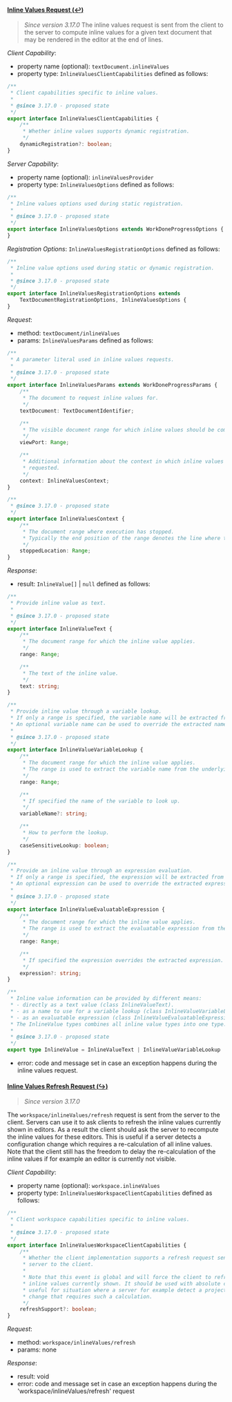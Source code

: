 #### <a href="#textDocument_inlineValues" name="textDocument_inlineValues" class="anchor">Inline Values Request (:leftwards_arrow_with_hook:)</a>

> *Since version 3.17.0*
The inline values request is sent from the client to the server to compute inline values for a given text document that may be rendered in the editor at the end of lines.

_Client Capability_:
* property name (optional): `textDocument.inlineValues`
* property type: `InlineValuesClientCapabilities` defined as follows:

<div class="anchorHolder"><a href="#inlineValuesClientCapabilities" name="inlineValuesClientCapabilities" class="linkableAnchor"></a></div>

```typescript
/**
 * Client capabilities specific to inline values.
 *
 * @since 3.17.0 - proposed state
 */
export interface InlineValuesClientCapabilities {
	/**
	 * Whether inline values supports dynamic registration.
	 */
	dynamicRegistration?: boolean;
}
```

_Server Capability_:
* property name (optional): `inlineValuesProvider`
* property type: `InlineValuesOptions` defined as follows:

<div class="anchorHolder"><a href="#inlineValuesOptions" name="inlineValuesOptions" class="linkableAnchor"></a></div>

```typescript
/**
 * Inline values options used during static registration.
 *
 * @since 3.17.0 - proposed state
 */
export interface InlineValuesOptions extends WorkDoneProgressOptions {
}
```

_Registration Options_: `InlineValuesRegistrationOptions` defined as follows:

<div class="anchorHolder"><a href="#inlineValuesRegistrationOptions" name="inlineValuesRegistrationOptions" class="linkableAnchor"></a></div>

```typescript
/**
 * Inline value options used during static or dynamic registration.
 *
 * @since 3.17.0 - proposed state
 */
export interface InlineValuesRegistrationOptions extends
	TextDocumentRegistrationOptions, InlineValuesOptions {
}
```

_Request_:
* method: `textDocument/inlineValues`
* params: `InlineValuesParams` defined as follows:

<div class="anchorHolder"><a href="#inlineValuesParams" name="inlineValuesParams" class="linkableAnchor"></a></div>

```typescript
/**
 * A parameter literal used in inline values requests.
 *
 * @since 3.17.0 - proposed state
 */
export interface InlineValuesParams extends WorkDoneProgressParams {
	/**
	 * The document to request inline values for.
	 */
	textDocument: TextDocumentIdentifier;

	/**
	 * The visible document range for which inline values should be computed.
	 */
	viewPort: Range;

	/**
	 * Additional information about the context in which inline values were
	 * requested.
	 */
	context: InlineValuesContext;
}
```

<div class="anchorHolder"><a href="#inlineValuesContext" name="inlineValuesContext" class="linkableAnchor"></a></div>

```typescript
/**
 * @since 3.17.0 - proposed state
 */
export interface InlineValuesContext {
	/**
	 * The document range where execution has stopped.
	 * Typically the end position of the range denotes the line where the inline values are shown.
	 */
	stoppedLocation: Range;
}
```

_Response_:
* result: `InlineValue[]` \| `null` defined as follows:

<div class="anchorHolder"><a href="#inlineValueText" name="inlineValueText" class="linkableAnchor"></a></div>

```typescript
/**
 * Provide inline value as text.
 *
 * @since 3.17.0 - proposed state
 */
export interface InlineValueText {
	/**
	 * The document range for which the inline value applies.
	 */
	range: Range;

	/**
	 * The text of the inline value.
	 */
	text: string;
}
```

<div class="anchorHolder"><a href="#inlineValueVariableLookup" name="inlineValueVariableLookup" class="linkableAnchor"></a></div>

```typescript
/**
 * Provide inline value through a variable lookup.
 * If only a range is specified, the variable name will be extracted from the underlying document.
 * An optional variable name can be used to override the extracted name.
 *
 * @since 3.17.0 - proposed state
 */
export interface InlineValueVariableLookup {
	/**
	 * The document range for which the inline value applies.
	 * The range is used to extract the variable name from the underlying document.
	 */
	range: Range;

	/**
	 * If specified the name of the variable to look up.
	 */
	variableName?: string;

	/**
	 * How to perform the lookup.
	 */
	caseSensitiveLookup: boolean;
}
```

<div class="anchorHolder"><a href="#inlineValueEvaluatableExpression" name="inlineValueEvaluatableExpression" class="linkableAnchor"></a></div>

```typescript
/**
 * Provide an inline value through an expression evaluation.
 * If only a range is specified, the expression will be extracted from the underlying document.
 * An optional expression can be used to override the extracted expression.
 *
 * @since 3.17.0 - proposed state
 */
export interface InlineValueEvaluatableExpression {
	/**
	 * The document range for which the inline value applies.
	 * The range is used to extract the evaluatable expression from the underlying document.
	 */
	range: Range;

	/**
	 * If specified the expression overrides the extracted expression.
	 */
	expression?: string;
}
```

<div class="anchorHolder"><a href="#inlineValue" name="inlineValue" class="linkableAnchor"></a></div>

```typescript
/**
 * Inline value information can be provided by different means:
 * - directly as a text value (class InlineValueText).
 * - as a name to use for a variable lookup (class InlineValueVariableLookup)
 * - as an evaluatable expression (class InlineValueEvaluatableExpression)
 * The InlineValue types combines all inline value types into one type.
 *
 * @since 3.17.0 - proposed state
 */
export type InlineValue = InlineValueText | InlineValueVariableLookup | InlineValueEvaluatableExpression;
```
* error: code and message set in case an exception happens during the inline values request.

#### <a href="#textDocument_inlineValues_refresh" name="textDocument_inlineValues_refresh" class="anchor">Inline Values Refresh Request  (:arrow_right_hook:)</a>

> *Since version 3.17.0*

The `workspace/inlineValues/refresh` request is sent from the server to the client. Servers can use it to ask clients to refresh the inline values currently shown in editors. As a result the client should ask the server to recompute the inline values for these editors. This is useful if a server detects a configuration change which requires a re-calculation of all inline values. Note that the client still has the freedom to delay the re-calculation of the inline values if for example an editor is currently not visible.

_Client Capability_:

* property name (optional): `workspace.inlineValues`
* property type: `InlineValuesWorkspaceClientCapabilities` defined as follows:

<div class="anchorHolder"><a href="#inlineValuesWorkspaceClientCapabilities" name="inlineValuesWorkspaceClientCapabilities" class="linkableAnchor"></a></div>

```typescript
/**
 * Client workspace capabilities specific to inline values.
 *
 * @since 3.17.0 - proposed state
 */
export interface InlineValuesWorkspaceClientCapabilities {
	/**
	 * Whether the client implementation supports a refresh request sent from the
	 * server to the client.
	 *
	 * Note that this event is global and will force the client to refresh all
	 * inline values currently shown. It should be used with absolute care and is
	 * useful for situation where a server for example detect a project wide
	 * change that requires such a calculation.
	 */
	refreshSupport?: boolean;
}
```
_Request_:
* method: `workspace/inlineValues/refresh`
* params: none

_Response_:

* result: void
* error: code and message set in case an exception happens during the 'workspace/inlineValues/refresh' request